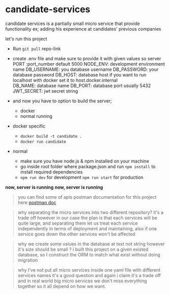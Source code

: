 # candidate-services

candidate services is a partially small micro service that provide functionality ex; adding his experience at
candidates' previous companies

let's run this project

-   Run `git pull` repo-link
-   create .env file and make sure to provide it with given values so server
    PORT :port_number default 5000
    NODE_ENV: development environment name
    DB_USERNAME: you database username
    DB_PASSWORD: your database password
    DB_HOST: database host if you want to run localhost with docker set it to host.docker.internal  
    DB_NAME: database name
    DB_PORT: database port usually 5432
    JWT_SECRET: jwt secret string
-   and now you have to option to build the server;

    -   docker
    -   normal running

-   docker specific
    -   `docker build -t candidate . `
    -   `docker run candidate`
-   normal
    -   make sure you have node.js & npm installed on your machine
    -   go inside root folder where package.json and run `npm install` to install required dependencies
    -   `npm run dev` for development `npm run start` for production

**now, server is running**
**now, server is running**

> you can find some of apis postman documentation for this project here [postman doc](https://documenter.getpostman.com/view/13580360/UzBsH4Ye)

> why separating the micro services into two different repository?
> it's a trade off however in our case the plan is that each services will be quite large, and separating them let us treat each service independently in terms of deployment and maintaining, also if one service goes down the other services won't be affected


> why we create some values in the database at text not string however it's size should be small ?
> i built this project on a given existed database, so I construct the ORM to match what exist without doing migration

> why I've not put all micro services inside one yaml file with different services names
> it's a good question and again i claim it's a trade off and in real world big micro services we don't miss everything together so it all depend on how we want. 